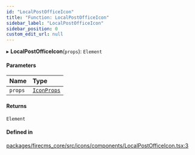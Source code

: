 ```yaml
---
id: "LocalPostOfficeIcon"
title: "Function: LocalPostOfficeIcon"
sidebar_label: "LocalPostOfficeIcon"
sidebar_position: 0
custom_edit_url: null
---
```


▸ **LocalPostOfficeIcon**(`props`): `Element`

#### Parameters

| Name | Type |
| :------ | :------ |
| `props` | [`IconProps`](../types/IconProps.md) |

#### Returns

`Element`

#### Defined in

[packages/firecms_core/src/icons/components/LocalPostOfficeIcon.tsx:3](https://github.com/FireCMSco/firecms/blob/d45f3739/packages/firecms_core/src/icons/components/LocalPostOfficeIcon.tsx#L3)
